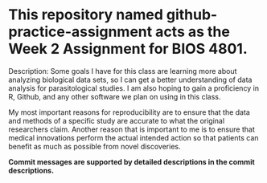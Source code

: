 # This repository named github-practice-assignment acts as the Week 2 Assignment for BIOS 4801.

Description: Some goals I have for this class are learning more about analyzing biological data sets, so I can get a better understanding of data analysis for parasitological studies. I am also hoping to gain a proficiency in R, Github, and any other software we plan on using in this class.

My most important reasons for reproducibility are to ensure that the data and methods of a specific study are accurate to what the original researchers claim. Another reason that is important to me is to ensure that medical innovations perform the actual intended action so that patients can benefit as much as possible from novel discoveries.

**Commit messages are supported by detailed descriptions in the commit descriptions.**

